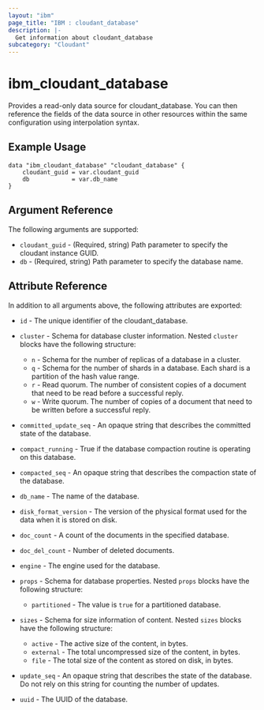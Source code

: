 ```yaml
---
layout: "ibm"
page_title: "IBM : cloudant_database"
description: |-
  Get information about cloudant_database
subcategory: "Cloudant"
---
```


# ibm\_cloudant_database

Provides a read-only data source for cloudant_database. You can then reference the fields of the data source in other resources within the same configuration using interpolation syntax.

## Example Usage

```hcl
data "ibm_cloudant_database" "cloudant_database" {
	cloudant_guid = var.cloudant_guid
  	db            = var.db_name
}
```

## Argument Reference

The following arguments are supported:

* `cloudant_guid` - (Required, string) Path parameter to specify the cloudant instance GUID.
* `db` - (Required, string) Path parameter to specify the database name.

## Attribute Reference

In addition to all arguments above, the following attributes are exported:

* `id` - The unique identifier of the cloudant_database.
* `cluster` - Schema for database cluster information. Nested `cluster` blocks have the following structure:
	* `n` - Schema for the number of replicas of a database in a cluster.
	* `q` - Schema for the number of shards in a database. Each shard is a partition of the hash value range.
	* `r` - Read quorum. The number of consistent copies of a document that need to be read before a successful reply.
	* `w` - Write quorum. The number of copies of a document that need to be written before a successful reply.

* `committed_update_seq` - An opaque string that describes the committed state of the database.

* `compact_running` - True if the database compaction routine is operating on this database.

* `compacted_seq` - An opaque string that describes the compaction state of the database.

* `db_name` - The name of the database.

* `disk_format_version` - The version of the physical format used for the data when it is stored on disk.

* `doc_count` - A count of the documents in the specified database.

* `doc_del_count` - Number of deleted documents.

* `engine` - The engine used for the database.

* `props` - Schema for database properties. Nested `props` blocks have the following structure:
	* `partitioned` - The value is `true` for a partitioned database.

* `sizes` - Schema for size information of content. Nested `sizes` blocks have the following structure:
	* `active` - The active size of the content, in bytes.
	* `external` - The total uncompressed size of the content, in bytes.
	* `file` - The total size of the content as stored on disk, in bytes.

* `update_seq` - An opaque string that describes the state of the database. Do not rely on this string for counting the number of updates.

* `uuid` - The UUID of the database.

